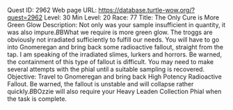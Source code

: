 Quest ID: 2962
Web page URL: https://database.turtle-wow.org/?quest=2962
Level: 30
Min Level: 20
Race: 77
Title: The Only Cure is More Green Glow
Description: Not only was your sample insufficient in quantity, it was also impure.$B$BWhat we require is more green glow. The troggs are obviously not irradiated sufficiently to fulfill our needs. You will have to go into Gnomeregan and bring back some radioactive fallout, straight from the tap. I am speaking of the irradiated slimes, lurkers and horrors. Be warned, the containment of this type of fallout is difficult. You may need to make several attempts with the phial until a suitable sampling is recovered.
Objective: Travel to Gnomeregan and bring back High Potency Radioactive Fallout. Be warned, the fallout is unstable and will collapse rather quickly.$B$BOzzie will also require your Heavy Leaden Collection Phial when the task is complete.
